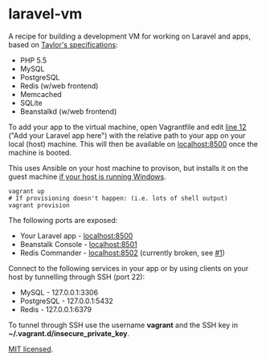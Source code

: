 # laravel-vm

A recipe for building a development VM for working on Laravel and apps, based on [Taylor's specifications][shopping-list]:

- PHP 5.5
- MySQL
- PostgreSQL
- Redis (w/web frontend)
- Memcached
- SQLite
- Beanstalkd (w/web frontend)

To add your app to the virtual machine, open Vagrantfile and edit [line 12](Vagrantfile#L12) ("Add your Laravel app here") with
the relative path to your app on your local (host) machine. This will then be available on [localhost:8500](http://localhost:8500)
once the machine is booted.

This uses Ansible on your host machine to provison, but installs it on the guest machine [if your host is running Windows][ansible-windows].

    vagrant up
    # If provisioning doesn't happen: (i.e. lots of shell output)
    vagrant provision

The following ports are exposed:

- Your Laravel app - [localhost:8500](http://localhost:8500)
- Beanstalk Console - [localhost:8501](http://localhost:8501)
- Redis Commander - [localhost:8502](http://localhost:8502) (currently broken, see [#1](https://github.com/rmasters/laravel-vm/issues/1))

Connect to the following services in your app or by using clients on your host by tunnelling through SSH (port 22):

- MySQL - 127.0.0.1:3306
- PostgreSQL - 127.0.0.1:5432
- Redis - 127.0.0.1:6379

To tunnel through SSH use the username **vagrant** and the SSH key in **~/.vagrant.d/insecure_private_key**.

[MIT licensed](LICENSE).

[shopping-list]: http://paste.laravel.com/V3q
[ansible-windows]: https://groups.google.com/d/msg/ansible-project/17YZIgArn2g/vY-QDVVUKusJ
